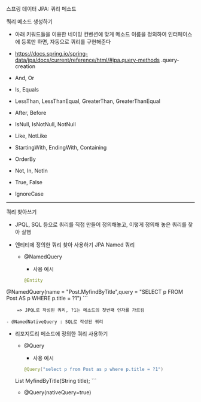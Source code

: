스프링 데이터 JPA: 쿼리 메소드

쿼리 메소드 생성하기

- 아래 키워드들을 이용한 네이밍 컨벤션에 맞게 메소드 이름을 정의하여 인터페이스에 등록만 하면, 자동으로 쿼리를 구현해준다

- https://docs.spring.io/spring-data/jpa/docs/current/reference/html/#jpa.query-methods .query-creation

- And, Or

- Is, Equals

- LessThan, LessThanEqual, GreaterThan, GreaterThanEqual

- After, Before

- IsNull, IsNotNull, NotNull

- Like, NotLike

- StartingWith, EndingWith, Containing

- OrderBy

- Not, In, NotIn

- True, False

- IgnoreCase

---

쿼리 찾아쓰기

- JPQL, SQL 등으로 쿼리를 직접 만들어 정의해놓고, 이렇게 정의해 놓은 쿼리를 찾아 실행

- 엔티티에 정의한 쿼리 찾아 사용하기 JPA Named 쿼리
	
	- @NamedQuery

		- 사용 예시

		```java
		@Entity
@NamedQuery(name = "Post.MyfindByTitle",query = "SELECT p FROM Post AS p WHERE p.title = ?1")  ```

		=> JPQL로 작성된 쿼리, ?1는 메소드의 첫번째 인자를 가르킴

	- @NamedNativeQuery : SQL로 작성된 쿼리

- 리포지토리 메소드에 정의한 쿼리 사용하기
     

	- @Query

		- 사용 예시

		```java
		@Query("select p from Post as p where p.title = ?1")
    List<Post> MyfindByTitle(String title);
		```

	- @Query(nativeQuery=true)